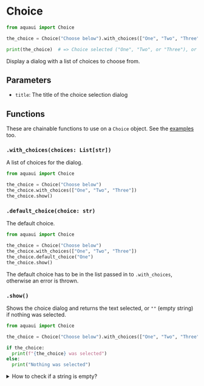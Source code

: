 # Choice

```py
from aquaui import Choice

the_choice = Choice("Choose below").with_choices(["One", "Two", "Three"]).show()

print(the_choice)  # => Choice selected ("One", "Two", or "Three"), or false if none selected
```

Display a dialog with a list of choices to choose from.

## Parameters

- `title`: The title of the choice selection dialog

## Functions

These are chainable functions to use on a `Choice` object. See the [examples](https://github.com/ninest/aquaui#examples) too.

### `.with_choices(choices: List[str])`

A list of choices for the dialog.

```py
from aquaui import Choice

the_choice = Choice("Choose below")
the_choice.with_choices(["One", "Two", "Three"])
the_choice.show()
```

### `.default_choice(choice: str)`

The default choice.

```py
from aquaui import Choice

the_choice = Choice("Choose below")
the_choice.with_choices(["One", "Two", "Three"])
the_choice.default_choice("One")
the_choice.show()
```

The default choice has to be in the list passed in to `.with_choices`, otherwise an error is thrown.

### `.show()`

Shows the choice dialog and returns the text selected, or `""` (empty string) if nothing was selected.

```py
from aquaui import Choice

the_choice = Choice("Choose below").with_choices(["One", "Two", "Three"]).default_choice("One").show()

if the_choice:
  print(f"{the_choice} was selected")
else:
  print("Nothing was selected")
```

<details>
<summary>
How to check if a string is empty?
</summary>

```py
my_string = ""
if my_string:
  # string not empty
else:
  # string empty :(
```

</details>
